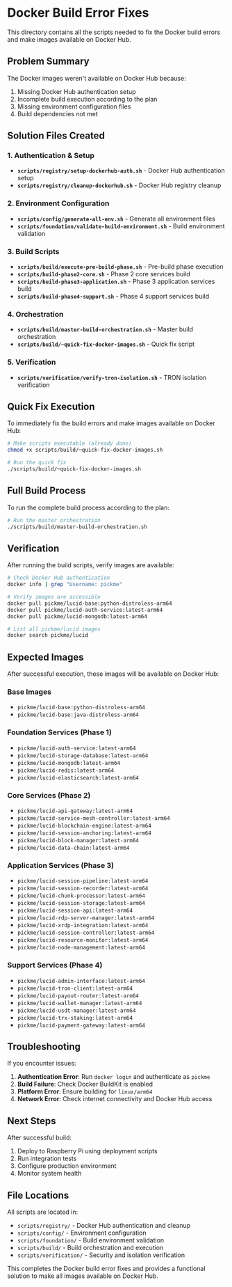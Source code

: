 # Docker Build Error Fixes

This directory contains all the scripts needed to fix the Docker build errors and make images available on Docker Hub.

## Problem Summary

The Docker images weren't available on Docker Hub because:
1. Missing Docker Hub authentication setup
2. Incomplete build execution according to the plan
3. Missing environment configuration files
4. Build dependencies not met

## Solution Files Created

### 1. Authentication & Setup
- **`scripts/registry/setup-dockerhub-auth.sh`** - Docker Hub authentication setup
- **`scripts/registry/cleanup-dockerhub.sh`** - Docker Hub registry cleanup

### 2. Environment Configuration
- **`scripts/config/generate-all-env.sh`** - Generate all environment files
- **`scripts/foundation/validate-build-environment.sh`** - Build environment validation

### 3. Build Scripts
- **`scripts/build/execute-pre-build-phase.sh`** - Pre-build phase execution
- **`scripts/build-phase2-core.sh`** - Phase 2 core services build
- **`scripts/build-phase3-application.sh`** - Phase 3 application services build
- **`scripts/build-phase4-support.sh`** - Phase 4 support services build

### 4. Orchestration
- **`scripts/build/master-build-orchestration.sh`** - Master build orchestration
- **`scripts/build/─quick-fix-docker-images.sh`** - Quick fix script

### 5. Verification
- **`scripts/verification/verify-tron-isolation.sh`** - TRON isolation verification

## Quick Fix Execution

To immediately fix the build errors and make images available on Docker Hub:

```bash
# Make scripts executable (already done)
chmod +x scripts/build/─quick-fix-docker-images.sh

# Run the quick fix
./scripts/build/─quick-fix-docker-images.sh
```

## Full Build Process

To run the complete build process according to the plan:

```bash
# Run the master orchestration
./scripts/build/master-build-orchestration.sh
```

## Verification

After running the build scripts, verify images are available:

```bash
# Check Docker Hub authentication
docker info | grep "Username: pickme"

# Verify images are accessible
docker pull pickme/lucid-base:python-distroless-arm64
docker pull pickme/lucid-auth-service:latest-arm64
docker pull pickme/lucid-mongodb:latest-arm64

# List all pickme/lucid images
docker search pickme/lucid
```

## Expected Images

After successful execution, these images will be available on Docker Hub:

### Base Images
- `pickme/lucid-base:python-distroless-arm64`
- `pickme/lucid-base:java-distroless-arm64`

### Foundation Services (Phase 1)
- `pickme/lucid-auth-service:latest-arm64`
- `pickme/lucid-storage-database:latest-arm64`
- `pickme/lucid-mongodb:latest-arm64`
- `pickme/lucid-redis:latest-arm64`
- `pickme/lucid-elasticsearch:latest-arm64`

### Core Services (Phase 2)
- `pickme/lucid-api-gateway:latest-arm64`
- `pickme/lucid-service-mesh-controller:latest-arm64`
- `pickme/lucid-blockchain-engine:latest-arm64`
- `pickme/lucid-session-anchoring:latest-arm64`
- `pickme/lucid-block-manager:latest-arm64`
- `pickme/lucid-data-chain:latest-arm64`

### Application Services (Phase 3)
- `pickme/lucid-session-pipeline:latest-arm64`
- `pickme/lucid-session-recorder:latest-arm64`
- `pickme/lucid-chunk-processor:latest-arm64`
- `pickme/lucid-session-storage:latest-arm64`
- `pickme/lucid-session-api:latest-arm64`
- `pickme/lucid-rdp-server-manager:latest-arm64`
- `pickme/lucid-xrdp-integration:latest-arm64`
- `pickme/lucid-session-controller:latest-arm64`
- `pickme/lucid-resource-monitor:latest-arm64`
- `pickme/lucid-node-management:latest-arm64`

### Support Services (Phase 4)
- `pickme/lucid-admin-interface:latest-arm64`
- `pickme/lucid-tron-client:latest-arm64`
- `pickme/lucid-payout-router:latest-arm64`
- `pickme/lucid-wallet-manager:latest-arm64`
- `pickme/lucid-usdt-manager:latest-arm64`
- `pickme/lucid-trx-staking:latest-arm64`
- `pickme/lucid-payment-gateway:latest-arm64`

## Troubleshooting

If you encounter issues:

1. **Authentication Error**: Run `docker login` and authenticate as `pickme`
2. **Build Failure**: Check Docker BuildKit is enabled
3. **Platform Error**: Ensure building for `linux/arm64`
4. **Network Error**: Check internet connectivity and Docker Hub access

## Next Steps

After successful build:
1. Deploy to Raspberry Pi using deployment scripts
2. Run integration tests
3. Configure production environment
4. Monitor system health

## File Locations

All scripts are located in:
- `scripts/registry/` - Docker Hub authentication and cleanup
- `scripts/config/` - Environment configuration
- `scripts/foundation/` - Build environment validation
- `scripts/build/` - Build orchestration and execution
- `scripts/verification/` - Security and isolation verification

This completes the Docker build error fixes and provides a functional solution to make all images available on Docker Hub.
